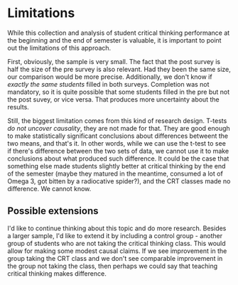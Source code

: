 # Limitations

While this collection and analysis of student critical thinking performance at the beginning and the end of semester is valuable, it is important to point out the limitations of this approach.

First, obviously, the sample is very small. The fact that the post survey is half the size of the pre survey is also relevant. Had they been the same size, our comparison would be more precise. Additionally, we don't know if *exactly the same students* filled in both surveys. Completion was not mandatory, so it is quite possible that some students filled in the pre but not the post suvey, or vice versa. That produces more uncertainty about the results.

Still, the biggest limitation comes from this kind of research design. T-tests *do not uncover causality*, they are not made for that. They are good enough to make statistically significant conclusions about differences betweent the two means, and that's it. In other words, while we can use the t-test to see if there's difference between the two sets of data, we cannot use it to make conclusions about what produced such difference. It could be the case that something else made students slightly better at critical thinking by the end of the semester (maybe they matured in the meantime, consumed a lot of Omega 3, got bitten by a radiocative spider?), and the CRT classes made no difference. We cannot know.

## Possible extensions

I'd like to continue thinking about this topic and do more research. Besides a larger sample, I'd like to extend it by including a control group - another group of students who are not taking the critical thinking class. This would allow for making some modest causal claims. If we see improvement in the group taking the CRT class and we don't see comparable improvement in the group not taking the class, then perhaps we could say that teaching critical thinking makes difference.